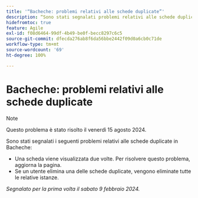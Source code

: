 ```yaml
---
title: '“Bacheche: problemi relativi alle schede duplicate”'
description: “Sono stati segnalati problemi relativi alle schede duplicate in Bacheche”.
hidefromtoc: true
feature: Agile
exl-id: f08d6464-99df-4b49-be0f-becc8297c6c5
source-git-commit: dfecda276ab8f6da56bbe2442f09d0a6cb0c71de
workflow-type: tm+mt
source-wordcount: '69'
ht-degree: 100%

---
```


# Bacheche: problemi relativi alle schede duplicate

>[!NOTE]
>
>Questo problema è stato risolto il venerdì 15 agosto 2024.


Sono stati segnalati i seguenti problemi relativi alle schede duplicate in Bacheche:

* Una scheda viene visualizzata due volte. Per risolvere questo problema, aggiorna la pagina.
* Se un utente elimina una delle schede duplicate, vengono eliminate tutte le relative istanze.

_Segnalato per la prima volta il sabato 9 febbraio 2024._
